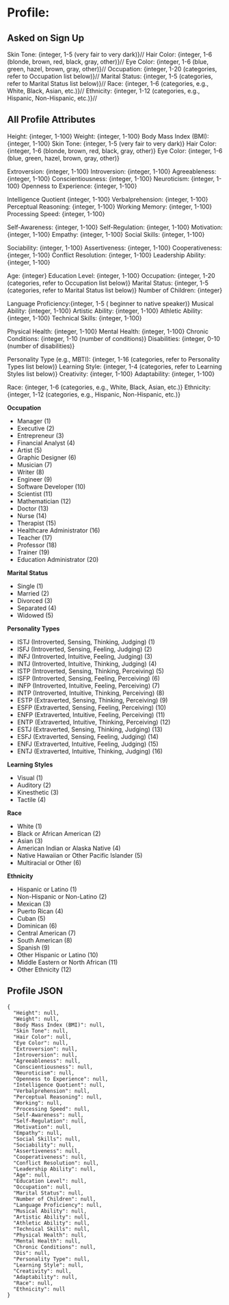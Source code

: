 # Profile:
## Asked on Sign Up
Skin Tone: {integer, 1-5 (very fair to very dark)}//
Hair Color: {integer, 1-6 (blonde, brown, red, black, gray, other)}//
Eye Color: {integer, 1-6 (blue, green, hazel, brown, gray, other)}//
Occupation: {integer, 1-20 (categories, refer to Occupation list below)}//
Marital Status: {integer, 1-5 (categories, refer to Marital Status list below)}//
Race: {integer, 1-6 (categories, e.g., White, Black, Asian, etc.)}//
Ethnicity: {integer, 1-12 (categories, e.g., Hispanic, Non-Hispanic, etc.)}//

## All Profile Attributes
Height: {integer, 1-100}
Weight: {integer, 1-100}
Body Mass Index (BMI): {integer, 1-100}
Skin Tone: {integer, 1-5 (very fair to very dark)}
Hair Color: {integer, 1-6 (blonde, brown, red, black, gray, other)}
Eye Color: {integer, 1-6 (blue, green, hazel, brown, gray, other)}

Extroversion: {integer, 1-100}
Introversion: {integer, 1-100}
Agreeableness: {integer, 1-100}
Conscientiousness: {integer, 1-100}
Neuroticism: {integer, 1-100}
Openness to Experience: {integer, 1-100}

Intelligence Quotient {integer, 1-100}
Verbalprehension: {integer, 1-100}
Perceptual Reasoning: {integer, 1-100}
Working Memory: {integer, 1-100}
Processing Speed: {integer, 1-100}

Self-Awareness: {integer, 1-100}
Self-Regulation: {integer, 1-100}
Motivation: {integer, 1-100}
Empathy: {integer, 1-100}
Social Skills: {integer, 1-100}

Sociability: {integer, 1-100}
Assertiveness: {integer, 1-100}
Cooperativeness: {integer, 1-100}
Conflict Resolution: {integer, 1-100}
Leadership Ability: {integer, 1-100}

Age: {integer}
Education Level: {integer, 1-100}
Occupation: {integer, 1-20 (categories, refer to Occupation list below)}
Marital Status: {integer, 1-5 (categories, refer to Marital Status list below)}
Number of Children: {integer}

Language Proficiency:{integer, 1-5 ( beginner to native speaker)}
Musical Ability: {integer, 1-100}
Artistic Ability: {integer, 1-100}
Athletic Ability: {integer, 1-100}
Technical Skills: {integer, 1-100}

Physical Health: {integer, 1-100}
Mental Health: {integer, 1-100}
Chronic Conditions: {integer, 1-10 (number of conditions)}
Disabilities: {integer, 0-10 (number of disabilities)}

Personality Type (e.g., MBTI): {integer, 1-16 (categories, refer to Personality Types list below)}
Learning Style: {integer, 1-4 (categories, refer to Learning Styles list below)}
Creativity: {integer, 1-100}
Adaptability: {integer, 1-100}

Race: {integer, 1-6 (categories, e.g., White, Black, Asian, etc.)}
Ethnicity: {integer, 1-12 (categories, e.g., Hispanic, Non-Hispanic, etc.)}

**Occupation**
* Manager (1)
* Executive (2)
* Entrepreneur (3)
* Financial Analyst (4)
* Artist (5)
* Graphic Designer (6)
* Musician (7)
* Writer (8)
* Engineer (9)
* Software Developer (10)
* Scientist (11)
* Mathematician (12)
* Doctor (13)
* Nurse (14)
* Therapist (15)
* Healthcare Administrator (16)
* Teacher (17)
* Professor (18)
* Trainer (19)
* Education Administrator (20)

**Marital Status**
* Single (1)
* Married (2)
* Divorced (3)
* Separated (4)
* Widowed (5)

**Personality Types**
* ISTJ (Introverted, Sensing, Thinking, Judging) (1)
* ISFJ (Introverted, Sensing, Feeling, Judging) (2)
* INFJ (Introverted, Intuitive, Feeling, Judging) (3)
* INTJ (Introverted, Intuitive, Thinking, Judging) (4)
* ISTP (Introverted, Sensing, Thinking, Perceiving) (5)
* ISFP (Introverted, Sensing, Feeling, Perceiving) (6)
* INFP (Introverted, Intuitive, Feeling, Perceiving) (7)
* INTP (Introverted, Intuitive, Thinking, Perceiving) (8)
* ESTP (Extraverted, Sensing, Thinking, Perceiving) (9)
* ESFP (Extraverted, Sensing, Feeling, Perceiving) (10)
* ENFP (Extraverted, Intuitive, Feeling, Perceiving) (11)
* ENTP (Extraverted, Intuitive, Thinking, Perceiving) (12)
* ESTJ (Extraverted, Sensing, Thinking, Judging) (13)
* ESFJ (Extraverted, Sensing, Feeling, Judging) (14)
* ENFJ (Extraverted, Intuitive, Feeling, Judging) (15)
* ENTJ (Extraverted, Intuitive, Thinking, Judging) (16)

**Learning Styles**
* Visual (1)
* Auditory (2)
* Kinesthetic (3)
* Tactile (4)

**Race**
* White (1)
* Black or African American (2)
* Asian (3)
* American Indian or Alaska Native (4)
* Native Hawaiian or Other Pacific Islander (5)
* Multiracial or Other (6)

**Ethnicity**
* Hispanic or Latino (1)
* Non-Hispanic or Non-Latino (2)
* Mexican (3)
* Puerto Rican (4)
* Cuban (5)
* Dominican (6)
* Central American (7)
* South American (8)
* Spanish (9)
* Other Hispanic or Latino (10)
* Middle Eastern or North African (11)
* Other Ethnicity (12)

## Profile JSON
```
{
  "Height": null,
  "Weight": null,
  "Body Mass Index (BMI)": null,
  "Skin Tone": null,
  "Hair Color": null,
  "Eye Color": null,
  "Extroversion": null,
  "Introversion": null,
  "Agreeableness": null,
  "Conscientiousness": null,
  "Neuroticism": null,
  "Openness to Experience": null,
  "Intelligence Quotient": null,
  "Verbalprehension": null,
  "Perceptual Reasoning": null,
  "Working": null,
  "Processing Speed": null,
  "Self-Awareness": null,
  "Self-Regulation": null,
  "Motivation": null,
  "Empathy": null,
  "Social Skills": null,
  "Sociability": null,
  "Assertiveness": null,
  "Cooperativeness": null,
  "Conflict Resolution": null,
  "Leadership Ability": null,
  "Age": null,
  "Education Level": null,
  "Occupation": null,
  "Marital Status": null,
  "Number of Children": null,
  "Language Proficiency": null,
  "Musical Ability": null,
  "Artistic Ability": null,
  "Athletic Ability": null,
  "Technical Skills": null,
  "Physical Health": null,
  "Mental Health": null,
  "Chronic Conditions": null,
  "Dis": null,
  "Personality Type": null,
  "Learning Style": null,
  "Creativity": null,
  "Adaptability": null,
  "Race": null,
  "Ethnicity": null
}
```
